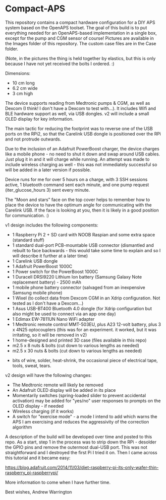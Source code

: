 # Compact-APS

This repository contains a compact hardware configuration for a DIY APS system based on the OpenAPS toolset. The goal of this build is to put everything needed for an OpenAPS-based implementation in a single box, except for the pump and CGM sensor of course! Pictures are available in the Images folder of this repository. The custom case files are in the Case folder.

(Note, in the pictures the thing is held together by elastics, but this is only because I have not yet received the bolts I ordered. :)

Dimensions:
- 10 cm long
- 6.2 cm wide
- 3 cm high

The device supports reading from Medtronic pumps & CGM, as well as Dexcom (I think! I don't have a Dexcom to test with...). It includes Wifi and BLE hardware support as well, via USB dongles. v2 will include a small OLED display for key information.

The main tactic for reducing the footprint was to reverse one of the USB ports on the RPi2, so that the Carelink USB dongle is positioned over the RPi and not protrude outwards.

Due to the inclusion of an Adafruit PowerBoost charger, the device charges like a mobile phone - no need to shut it down and swap around USB cables. Just plug it in and it will charge while running. An attempt was made to include wireless charging as well - this was not immediately successful so will be added in a later version if possible.

Device runs for me for over 5 hours on a charge, with 3 SSH sessions active, 1 bluetooth command sent each minute, and one pump request (iter_glucose_hours 3) sent every minute.

The "Moon and stars" face on the top cover helps to remember how to place the device to have the optimum angle for communicating with the Carelink USB. If the face is looking at you, then it is likely in a good position for communication. :)

v1 design includes the following components:

- 1 Raspberry Pi 2 + SD card with NOOB Raspian and some extra space (standard stuff)
- 1 standard dual-port PCB-mountable USB connector (dismantled and rebuilt to face backwards - this would take some time to explain and so I will describe it further at a later time)
- 1 Carelink USB dongle
- 1 Adafruit PowerBoost 1000C
- 1 Power switch for the PowerBoost 1000C
- 1 Duracell DRSI9220 Lithium Ion battery (Samsung Galaxy Note replacement battery) - 2500 mAh
- 1 mobile phone battery connector (salvaged from an inexpensive Samsung mobile phone)
- 1 Wixel (to collect data from Dexcom CGM in an Xdrip configuration. Not tested as I don't have a Dexcom...)
- 1 Asus USB-BT400 Bluetooth 4.0 dongle (for Xdrip configuration but also might be used to connect via an app one day)
- 1 Edimax EW-7811UN Nano WiFi adapter
- 1 Medtronic remote control MMT-503EU, plus A23 12-volt battery, plus 3 x 4N25 optocouplers (this was for an experiment. it worked, but it was irritating, so it will be removed in v2)
- 1 home-designed and printed 3D case (files available in this repo)
- m2.5 x 8 nuts & bolts (cut down to various lengths as needed)
- m2.5 x 30 nuts & bolts (cut down to various lengths as needed)

+ bits of wire, solder, heat-shrink, the occasional piece of electrical tape, tools, sweat, tears.

v2 design will have the following changes:

- The Medtronic remote will likely be removed
- An Adafruit OLED display will be added in its place
- Momentarily switches (spring-loaded slider to prevent accidental activation) may be added for "yes/no" user responses to prompts on the OLED display - if needed
- Wireless charging (if it works) 
- A switch for "exercise mode" - a mode I intend to add which warns the APS I am exercising and reduces the aggressivity of the correction algorithm

A description of the build will be developed over time and posted to this repo. As a start, step 1 in the process was to strip down the RPi - desolder the GPIO pins and remove the outermost dual-USB port. This was not straightforward and I destroyed the first Pi I tried it on. Then I came across this tutorial and it became easy:

https://blog.adafruit.com/2014/11/03/diet-raspberry-pi-its-only-wafer-thin-raspberry_pi-raspberrypi/

More information to come when I have further time.

Best wishes, Andrew Warrington
